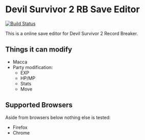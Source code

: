 # Devil Survivor 2 RB Save Editor

[![Build Status](https://travis-ci.org/DoumanAsh/ds2-js.svg?branch=master)](https://travis-ci.org/DoumanAsh/ds2-js)

This is a online save editor for Devil Survivor 2 Record Breaker.

## Things it can modify

- Macca
- Party modification:
    - EXP
    - HP/MP
    - Stats
    - Move

## Supported Browsers

Aside from browsers below nothing else is tested:
- Firefox
- Chrome
